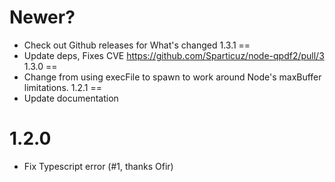 Newer?
==
- Check out Github releases for What's changed
1.3.1
==
- Update deps, Fixes CVE https://github.com/Sparticuz/node-qpdf2/pull/3
1.3.0
==
- Change from using execFile to spawn to work around Node's maxBuffer limitations.
1.2.1
==
- Update documentation

1.2.0
==
- Fix Typescript error (#1, thanks Ofir)
